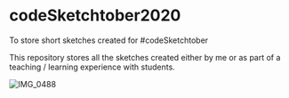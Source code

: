 # codeSketchtober2020
To store short sketches created for #codeSketchtober

This repository stores all the sketches created either by me or as part of a teaching / learning experience with students. 

![IMG_0488](https://user-images.githubusercontent.com/12020410/135718395-d13e89a4-a7e5-48c7-9f26-5f4382989f6d.JPG)
